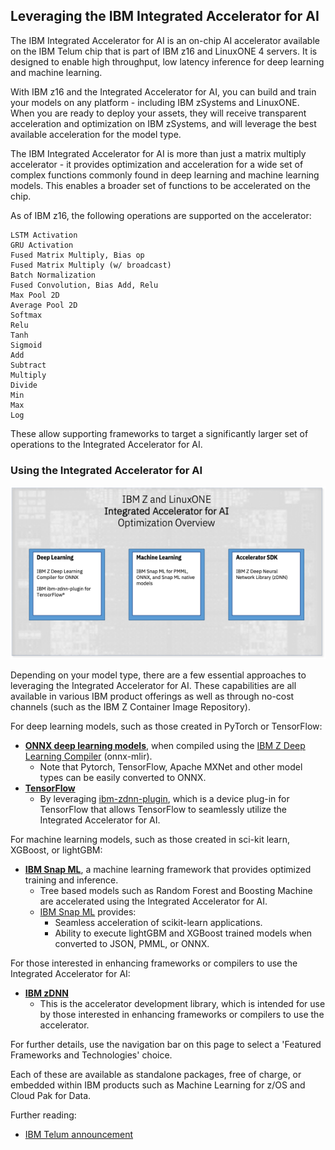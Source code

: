 ## Leveraging the IBM Integrated Accelerator for AI

The IBM Integrated Accelerator for AI is an on-chip AI accelerator available on the IBM Telum chip that is part of IBM z16 and LinuxONE 4 servers. It is designed to enable high throughput, low latency inference for deep learning and machine learning. 

With IBM z16 and the Integrated Accelerator for AI, you can build and train your models on any platform - including IBM zSystems and LinuxONE. When you are ready to deploy your assets, they will receive transparent acceleration and optimization on IBM zSystems, and will leverage the best available acceleration for the model type.

The IBM Integrated Accelerator for AI is more than just a matrix multiply accelerator - it provides optimization and acceleration for a wide set of complex functions commonly found in deep learning and machine learning models. This enables a broader set of functions to be accelerated on the chip.

As of IBM z16, the following operations are supported on the accelerator:

```
LSTM Activation
GRU Activation
Fused Matrix Multiply, Bias op
Fused Matrix Multiply (w/ broadcast)
Batch Normalization
Fused Convolution, Bias Add, Relu
Max Pool 2D
Average Pool 2D
Softmax
Relu
Tanh
Sigmoid
Add
Subtract
Multiply
Divide
Min
Max
Log
```

These allow supporting frameworks to target a significantly larger set of operations to the Integrated Accelerator for AI. 

### Using the Integrated Accelerator for AI

![z16 AIU reference technologies ](z16aiusw.png)

Depending on your model type, there are a few essential approaches to leveraging the Integrated Accelerator for AI. These capabilities are all available in various IBM product offerings as well as through no-cost channels (such as the IBM Z Container Image Repository). 

For deep learning models, such as those created in PyTorch or TensorFlow:

 - [**ONNX deep learning models**](onnxdlc.md), when compiled using the [IBM Z Deep Learning Compiler](https://github.com/ibm/zdlc) (onnx-mlir). 
    - Note that Pytorch, TensorFlow, Apache MXNet and other model types can be easily converted to ONNX.
 - [**TensorFlow**](tensorflow.md)
    - By leveraging [ibm-zdnn-plugin](https://github.com/IBM/ibm-zdnn-plugin), which is a device plug-in for TensorFlow that allows TensorFlow to seamlessly utilize the Integrated Accelerator for AI.

For machine learning models, such as those created in sci-kit learn, XGBoost, or lightGBM:

 - [**IBM Snap ML**](snapml.md), a machine learning framework that provides optimized training and inference.
    - Tree based models such as Random Forest and Boosting Machine are accelerated using the Integrated Accelerator for AI.
    - [IBM Snap ML](https://github.com/IBM/snapml-examples/tree/main) provides: 
        - Seamless acceleration of scikit-learn applications.
        - Ability to execute lightGBM and XGBoost trained models when converted to JSON, PMML, or ONNX.

For those interested in enhancing frameworks or compilers to use the Integrated Accelerator for AI:

 - [**IBM zDNN**](codingAIU.md)
    - This is the accelerator development library, which is intended for use by those interested in enhancing frameworks or compilers to use the accelerator.  

For further details, use the navigation bar on this page to select a 'Featured Frameworks and Technologies' choice. 

Each of these are available as standalone packages, free of charge, or embedded within IBM products such as  Machine Learning for z/OS and Cloud Pak for Data. 

Further reading:

- [IBM Telum announcement](https://www.ibm.com/blogs/systems/ibm-telum-processor-the-next-gen-microprocessor-for-ibm-z-and-ibm-linuxone/)
